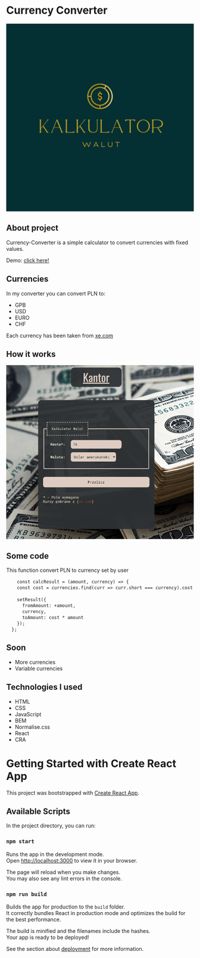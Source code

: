 # Currency Converter

![websiteBanner](public/images/mainBackground.png)

## About project

Currency-Converter is a simple calculator to convert currencies with fixed values.

Demo: [click here!](https://siedemus.github.io/currency-converter-react/)

## Currencies
In my converter you can convert PLN to:
- GPB
- USD
- EURO
- CHF

Each currency has been taken from [xe.com](https://www.xe.com/)

## How it works

![gif](public/images/Animation.gif)

## Some code

This function convert PLN to currency set by user

```
    const calcResult = (amount, currency) => {
    const cost = currencies.find(curr => curr.short === currency).cost

    setResult({
      fromAmount: +amount,
      currency,
      toAmount: cost * amount
    });
  };
```

## Soon

- More currencies
- Variable currencies

## Technologies I used

- HTML
- CSS
- JavaScript
- BEM
- Normalise.css
- React
- CRA
# Getting Started with Create React App

This project was bootstrapped with [Create React App](https://github.com/facebook/create-react-app).

## Available Scripts

In the project directory, you can run:

### `npm start`

Runs the app in the development mode.\
Open [http://localhost:3000](http://localhost:3000) to view it in your browser.

The page will reload when you make changes.\
You may also see any lint errors in the console.
### `npm run build`

Builds the app for production to the `build` folder.\
It correctly bundles React in production mode and optimizes the build for the best performance.

The build is minified and the filenames include the hashes.\
Your app is ready to be deployed!

See the section about [deployment](https://facebook.github.io/create-react-app/docs/deployment) for more information.